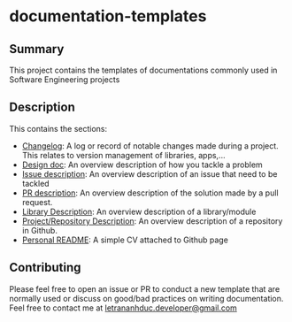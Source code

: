 # documentation-templates

## Summary
This project contains the templates of documentations commonly used in Software Engineering projects

## Description
This contains the sections:
- [Changelog](CHANGELOG.MD): A log or record of notable changes made during a project. This relates to version management of libraries, apps,...
- [Design doc](DESIGN_DOC.md): An overview description of how you tackle a problem
- [Issue description](issue_description/): An overview description of an issue that need to be tackled
- [PR description](PR_DESCRIPTION.MD): An overview description of the solution made by a pull request.
- [Library Description](README_LIB_FEATURE.md): An overview description of a library/module
- [Project/Repository Description](README_NEW_PROJECT.md): An overview description of a repository in Github.
- [Personal README](README_PERSONAL.md): A simple CV attached to Github page

## Contributing
Please feel free to open an issue or PR to conduct a new template that are normally used or discuss on good/bad practices on writing documentation. Feel free to contact me at letrananhduc.developer@gmail.com
